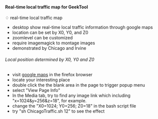 #### Real-time local traffic map for GeekTool

♢ real-time local traffic map

- desktop show real-time local traffic information through google maps
- location can be set by X0, Y0, and Z0
- zoomlevel can be customized
- require imagemagick to montage images
- demonstrated by Chicago and Irvine 

###### Local position determined by X0, Y0 and Z0

- visit [google maps](http://maps.google.com) in the firefox browser
- locate your interesting place
- double click the the blank area in the page to trigger popup menu
- select "View Page Info"
- In the Media tab, try to find any image link which including "x=1024&y=256&z=18", for example.
- change the "X0=1024; Y0=256; Z0=18" in the bash script file
- try "sh ChicagoTraffic.sh 12" to see the effect
